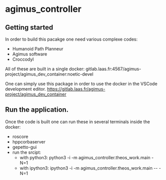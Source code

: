 # agimus_controller

## Getting started

In order to build this pacakge one need various complexe codes:

- Humanoid Path Planneur
- Agimus software
- Croccodyl

All of these are built in a single docker:
gitlab.laas.fr:4567/agimus-project/agimus_dev_container:noetic-devel

One can simply use this package in order to use the docker in the VSCode
development editor.
https://gitlab.laas.fr/agimus-project/agimus_dev_container

## Run the application.

Once the code is built one can run these in several terminals inside the docker:
- roscore
- hppcorbaserver
- gepetto-gui
- run the srcipt:
    - with python3: python3 -i -m agimus_controller.theos_work.main -N=1
    - with ipython3: ipython3 -i -m agimus_controller.theos_work.main -- -N=1

